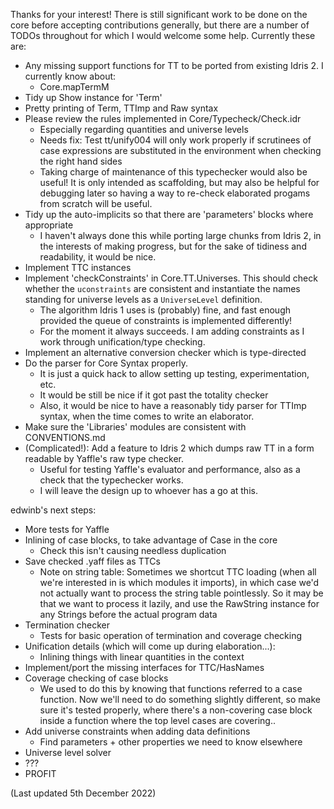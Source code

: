 Thanks for your interest! There is still significant work to be done on the
core before accepting contributions generally, but there are a number of
TODOs throughout for which I would welcome some help. Currently these are:

* Any missing support functions for TT to be ported from existing Idris 2.
  I currently know about:
    - Core.mapTermM
* Tidy up Show instance for 'Term'
* Pretty printing of Term, TTImp and Raw syntax
* Please review the rules implemented in Core/Typecheck/Check.idr
    - Especially regarding quantities and universe levels
    - Needs fix: Test tt/unify004 will only work properly if scrutinees of
      case expressions are substituted in the environment when checking the
      right hand sides
    - Taking charge of maintenance of this typechecker would also be
      useful! It is only intended as scaffolding, but may also be helpful
      for debugging later so having a way to re-check elaborated progams
      from scratch will be useful.
* Tidy up the auto-implicits so that there are 'parameters' blocks where
  appropriate
    - I haven't always done this while porting large chunks from Idris 2,
      in the interests of making progress, but for the sake of tidiness and
      readability, it would be nice.
* Implement TTC instances
* Implement 'checkConstraints' in Core.TT.Universes. This should check
  whether the `uconstraints` are consistent and instantiate the names standing
  for universe levels as a `UniverseLevel` definition.
    - The algorithm Idris 1 uses is (probably) fine, and fast enough provided
      the queue of constraints is implemented differently!
    - For the moment it always succeeds. I am adding constraints as I work
      through unification/type checking.
* Implement an alternative conversion checker which is type-directed
* Do the parser for Core Syntax properly.
    - It is just a quick hack to allow setting up testing, experimentation, etc.
    - It would be still be nice if it got past the totality checker
    - Also, it would be nice to have a reasonably tidy parser for TTImp syntax,
      when the time comes to write an elaborator.
* Make sure the 'Libraries' modules are consistent with CONVENTIONS.md
* (Complicated!): Add a feature to Idris 2 which dumps raw TT in a form readable
  by Yaffle's raw type checker.
    - Useful for testing Yaffle's evaluator and performance, also as a check
      that the typechecker works.
    - I will leave the design up to whoever has a go at this.

edwinb's next steps:

* More tests for Yaffle
* Inlining of case blocks, to take advantage of Case in the core
  - Check this isn't causing needless duplication
* Save checked .yaff files as TTCs
  - Note on string table: Sometimes we shortcut TTC loading (when all we're
    interested in is which modules it imports), in which case we'd not actually
    want to process the string table pointlessly. So it may be that we want to
    process it lazily, and use the RawString instance for any Strings before
    the actual program data
* Termination checker
  - Tests for basic operation of termination and coverage checking
* Unification details (which will come up during elaboration...):
  - Inlining things with linear quantities in the context
* Implement/port the missing interfaces for TTC/HasNames
* Coverage checking of case blocks
  - We used to do this by knowing that functions referred to a case function.
    Now we'll need to do something slightly different, so make sure it's
    tested properly, where there's a non-covering case block inside a function
    where the top level cases are covering..
* Add universe constraints when adding data definitions
  - Find parameters + other properties we need to know elsewhere
* Universe level solver
* ???
* PROFIT

(Last updated 5th December 2022)
